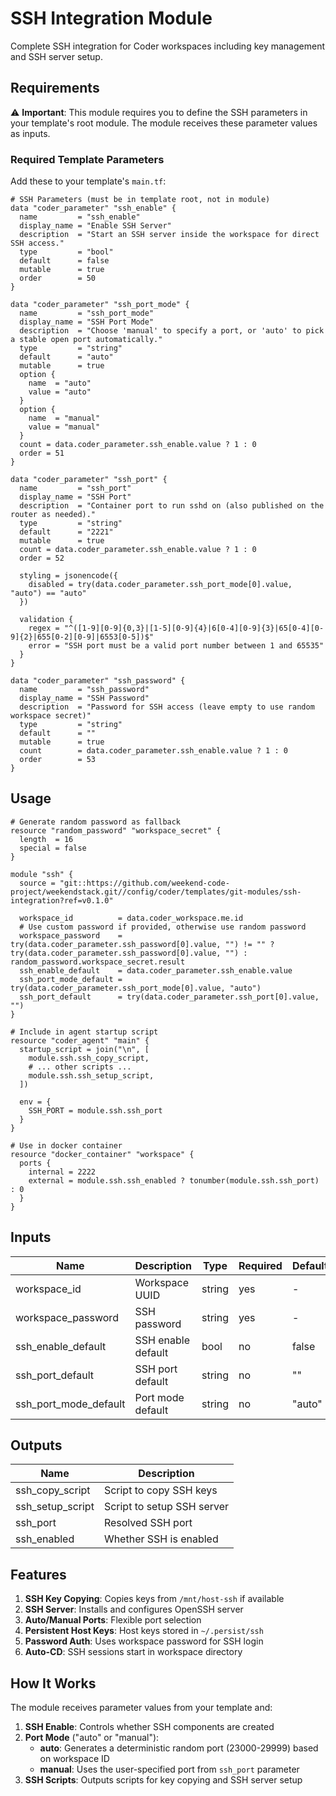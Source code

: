 # SSH Integration Module

Complete SSH integration for Coder workspaces including key management and SSH server setup.

## Requirements

⚠️ **Important**: This module requires you to define the SSH parameters in your template's root module. The module receives these parameter values as inputs.

### Required Template Parameters

Add these to your template's `main.tf`:

```hcl
# SSH Parameters (must be in template root, not in module)
data "coder_parameter" "ssh_enable" {
  name         = "ssh_enable"
  display_name = "Enable SSH Server"
  description  = "Start an SSH server inside the workspace for direct SSH access."
  type         = "bool"
  default      = false
  mutable      = true
  order        = 50
}

data "coder_parameter" "ssh_port_mode" {
  name         = "ssh_port_mode"
  display_name = "SSH Port Mode"
  description  = "Choose 'manual' to specify a port, or 'auto' to pick a stable open port automatically."
  type         = "string"
  default      = "auto"
  mutable      = true
  option {
    name  = "auto"
    value = "auto"
  }
  option {
    name  = "manual"
    value = "manual"
  }
  count = data.coder_parameter.ssh_enable.value ? 1 : 0
  order = 51
}

data "coder_parameter" "ssh_port" {
  name         = "ssh_port"
  display_name = "SSH Port"
  description  = "Container port to run sshd on (also published on the router as needed)."
  type         = "string"
  default      = "2221"
  mutable      = true
  count = data.coder_parameter.ssh_enable.value ? 1 : 0
  order = 52
  
  styling = jsonencode({
    disabled = try(data.coder_parameter.ssh_port_mode[0].value, "auto") == "auto"
  })
  
  validation {
    regex = "^([1-9][0-9]{0,3}|[1-5][0-9]{4}|6[0-4][0-9]{3}|65[0-4][0-9]{2}|655[0-2][0-9]|6553[0-5])$"
    error = "SSH port must be a valid port number between 1 and 65535"
  }
}

data "coder_parameter" "ssh_password" {
  name         = "ssh_password"
  display_name = "SSH Password"
  description  = "Password for SSH access (leave empty to use random workspace secret)"
  type         = "string"
  default      = ""
  mutable      = true
  count        = data.coder_parameter.ssh_enable.value ? 1 : 0
  order        = 53
}
```

## Usage

```hcl
# Generate random password as fallback
resource "random_password" "workspace_secret" {
  length  = 16
  special = false
}

module "ssh" {
  source = "git::https://github.com/weekend-code-project/weekendstack.git//config/coder/templates/git-modules/ssh-integration?ref=v0.1.0"
  
  workspace_id          = data.coder_workspace.me.id
  # Use custom password if provided, otherwise use random password
  workspace_password    = try(data.coder_parameter.ssh_password[0].value, "") != "" ? try(data.coder_parameter.ssh_password[0].value, "") : random_password.workspace_secret.result
  ssh_enable_default    = data.coder_parameter.ssh_enable.value
  ssh_port_mode_default = try(data.coder_parameter.ssh_port_mode[0].value, "auto")
  ssh_port_default      = try(data.coder_parameter.ssh_port[0].value, "")
}

# Include in agent startup script
resource "coder_agent" "main" {
  startup_script = join("\n", [
    module.ssh.ssh_copy_script,
    # ... other scripts ...
    module.ssh.ssh_setup_script,
  ])
  
  env = {
    SSH_PORT = module.ssh.ssh_port
  }
}

# Use in docker container
resource "docker_container" "workspace" {
  ports {
    internal = 2222
    external = module.ssh.ssh_enabled ? tonumber(module.ssh.ssh_port) : 0
  }
}
```

## Inputs

| Name | Description | Type | Required | Default |
|------|-------------|------|----------|---------|
| workspace_id | Workspace UUID | string | yes | - |
| workspace_password | SSH password | string | yes | - |
| ssh_enable_default | SSH enable default | bool | no | false |
| ssh_port_default | SSH port default | string | no | "" |
| ssh_port_mode_default | Port mode default | string | no | "auto" |

## Outputs

| Name | Description |
|------|-------------|
| ssh_copy_script | Script to copy SSH keys |
| ssh_setup_script | Script to setup SSH server |
| ssh_port | Resolved SSH port |
| ssh_enabled | Whether SSH is enabled |

## Features

1. **SSH Key Copying**: Copies keys from `/mnt/host-ssh` if available
2. **SSH Server**: Installs and configures OpenSSH server
3. **Auto/Manual Ports**: Flexible port selection
4. **Persistent Host Keys**: Host keys stored in `~/.persist/ssh`
5. **Password Auth**: Uses workspace password for SSH login
6. **Auto-CD**: SSH sessions start in workspace directory

## How It Works

The module receives parameter values from your template and:

1. **SSH Enable**: Controls whether SSH components are created
2. **Port Mode** ("auto" or "manual"):
   - **auto**: Generates a deterministic random port (23000-29999) based on workspace ID
   - **manual**: Uses the user-specified port from `ssh_port` parameter
3. **SSH Scripts**: Outputs scripts for key copying and SSH server setup
